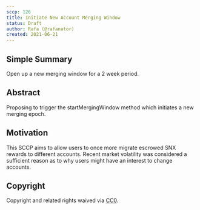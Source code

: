 ```yaml
---
sccp: 126
title: Initiate New Account Merging Window
status: Draft
author: Rafa (@rafanator) 
created: 2021-06-21
---
```


## Simple Summary
Open up a new merging window for a 2 week period.
## Abstract
Proposing to trigger the startMergingWindow method which initiates a new merging epoch.
## Motivation

This SCCP aims to allow users to once more migrate escrowed SNX rewards to different accounts. Recent market volatility was considered a sufficient reason as to why users might have an interest to change accounts.  
## Copyright
Copyright and related rights waived via [CC0](https://creativecommons.org/publicdomain/zero/1.0/).
